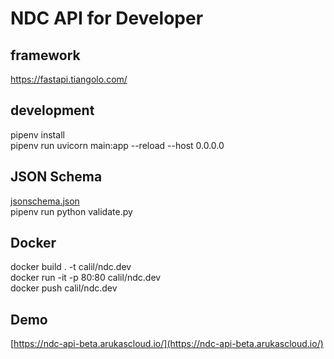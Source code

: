 # NDC API for Developer

## framework
https://fastapi.tiangolo.com/

## development
pipenv install  
pipenv run uvicorn main:app --reload --host 0.0.0.0

## JSON Schema

[jsonschema.json](https://ndc-api-beta.arukascloud.io/schema)  
pipenv run python validate.py

## Docker

docker build . -t calil/ndc.dev  
docker run -it -p 80:80 calil/ndc.dev  
docker push calil/ndc.dev

## Demo

[https://ndc-api-beta.arukascloud.io/](https://ndc-api-beta.arukascloud.io/)